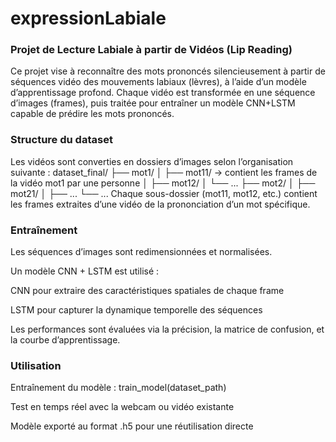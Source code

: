 # expressionLabiale

### Projet de Lecture Labiale à partir de Vidéos (Lip Reading)
Ce projet vise à reconnaître des mots prononcés silencieusement à partir de séquences vidéo des mouvements labiaux (lèvres), à l’aide d’un modèle d’apprentissage profond. Chaque vidéo est transformée en une séquence d’images (frames), puis traitée pour entraîner un modèle CNN+LSTM capable de prédire les mots prononcés.

### Structure du dataset
Les vidéos sont converties en dossiers d’images selon l’organisation suivante :
dataset_final/
├── mot1/
│   ├── mot11/ → contient les frames de la vidéo mot1 par une personne
│   ├── mot12/
│   └── ...
├── mot2/
│   ├── mot21/
│   ├── ...
└── ...
Chaque sous-dossier (mot11, mot12, etc.) 
contient les frames extraites d’une vidéo de la prononciation d’un mot spécifique.
### Entraînement
Les séquences d’images sont redimensionnées et normalisées.

Un modèle CNN + LSTM est utilisé :

CNN pour extraire des caractéristiques spatiales de chaque frame

LSTM pour capturer la dynamique temporelle des séquences

Les performances sont évaluées via la précision, la matrice de confusion, et la courbe d’apprentissage.

### Utilisation
Entraînement du modèle : train_model(dataset_path)

Test en temps réel avec la webcam ou vidéo existante

Modèle exporté au format .h5 pour une réutilisation directe
